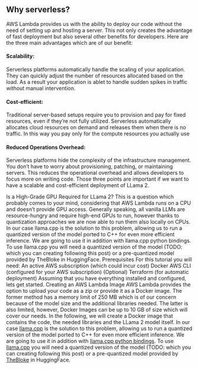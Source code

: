 ## Why serverless?
AWS Lambda provides us with the ability to deploy our code without the need of setting up and hosting a server. This not only creates the advantage of fast deployment but also several other benefits for developers. Here are the three main advantages which are of our benefit:

#### Scalability: 
Serverless platforms automatically handle the scaling of your application. They can quickly adjust the number of resources allocated based on the load. As a result your application is ablet to handle sudden spikes in traffic without manual intervention.

#### Cost-efficient: 
Traditional server-based setups require you to provision and pay for fixed resources, even if they’re not fully utilized. Serverless automatically allocates cloud resources on demand and releases them when there is no traffic. In this way you pay only for the compute resources you actually use

#### Reduced Operations Overhead:
Serverless platforms hide the complexity of the infrastructure management. You don’t have to worry about provisioning, patching, or maintaining servers. This reduces the operational overhead and allows developers to focus more on writing code.
Those three points are important if we want to have a scalable and cost-efficient deployment of LLama 2.

Is a High-Grade GPU Required for LLama 2?
This is a question which probably comes to your mind, considering that AWS Lambda runs on a CPU and doesn’t provide GPU access. Generally speaking, all vanilla LLMs are resource-hungry and require high-end GPUs to run, however thanks to quantization approaches we are now able to run them also locally on CPUs.
In our case llama.cpp is the solution to this problem, allowing us to run a quantized version of the model ported to C++ for even more efficient inference. We are going to use it in addition with llama.cpp python bindings.
To use llama.cpp you will need a quantized version of the model (TODO: which you can creating following this post) or a pre-quantized model provided by TheBloke in HuggingFace.
Prerequisites
For this tutorial you will need:
An active AWS subscription (which could incur cost)
Docker
AWS CLI (configured for your AWS subscription)
(Optional) Terraform (for automatic deployment)
Assuming that you have everything installed and configured, lets get started.
Creating an AWS Lambda Image
AWS Lambda provides the option to upload your code as a zip or provide it as a Docker image. The former method has a memory limit of 250 MB which is of our concern because of the model size and the additional libraries needed. The latter is also limited, however, Docker Images can be up to 10 GB of size which will cover our needs. In the following, we will create a Docker image that contains the code, the needed libraries and the LLama 2 model itself.
In our case [llama.cpp](https://github.com/ggerganov/llama.cpp) is the solution to this problem, allowing us to run a quantized version of the model ported to C++ for even more efficient inference. We are going to use it in addition with [llama.cpp python bindings](https://github.com/abetlen/llama-cpp-python).
To use [llama.cpp](https://huggingface.co/TheBloke) you will need a quantized version of the model (TODO: which you can creating following this post) or a pre-quantized model provided by [TheBloke](https://huggingface.co/TheBloke) in HuggingFace.
